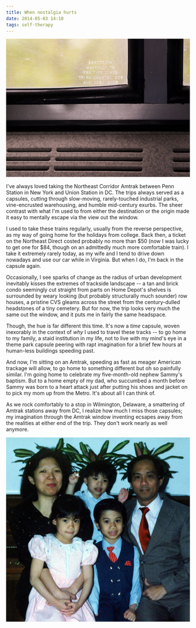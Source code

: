 ```yaml
---
title: When nostalgia hurts
date: 2014-05-03 14:10
tags: self-therapy
---
```


![](/images/amtrak-window.jpg?align=fullWidth)

I've always loved taking the Northeast Corridor Amtrak between Penn Station in New York and Union Station in DC. The trips always served as a capsules, cutting through slow-moving, rarely-touched industrial parks, vine-encrusted warehousing, and humble mid-century exurbs. The sheer contrast with what I'm used to from either the destination or the origin made it easy to mentally escape via the view out the window. 

<span class="more"></span>

I used to take these trains regularly, usually from the reverse perspective, as my way of going home for the holidays from college. Back then, a ticket on the Northeast Direct costed probably no more than $50 (now I was lucky to get one for $84, though on an admittedly much more comfortable train). I take it extremely rarely today, as my wife and I tend to drive down nowadays and use our car while in Virginia. But when I do, I'm back in the capsule again.

Occasionally, I see sparks of change as the radius of urban development inevitably kisses the extremes of trackside landscape -- a tan and brick condo seemingly cut straight from parts on Home Depot's shelves is surrounded by weary looking (but probably structurally much sounder) row houses, a pristine CVS gleams across the street from the century-dulled headstones of a tiny cemetery. But for now, the trip looks very much the same out the window, and it puts me in fairly the same headspace.

Though, the hue is far different this time. It's now a *time* capsule, woven inexorably in the context of *why* I used to travel these tracks -- to go home to my family, a staid institution in my life, not to live with my mind's eye in a theme park capsule peering with rapt imagination for a brief few hours at human-less buildings speeding past.

And now, I'm sitting on an Amtrak, speeding as fast as meager American trackage will allow, to go home to something different but oh so painfully similar. I'm going home to celebrate my five-month-old nephew Sammy's baptism. But to a home empty of my dad, who succumbed a month before Sammy was born to a heart attack just after putting his shoes and jacket on to pick my mom up from the Metro. It's about all I can think of.

As we rock comfortably to a stop in Wilmington, Delaware, a smattering of Amtrak stations away from DC, I realize how much I miss those capsules; my imagination through the Amtrak window inventing ecsapes away from the realities at either end of the trip. They don't work nearly as well anymore.

![](/images/dad-006.jpg?align=centered)
